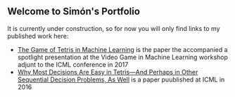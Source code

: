 ## Welcome to Simón's Portfolio

It is currently under construction, so for now you will only find links to my published work here: 

- [The Game of Tetris in Machine Learning](https://arxiv.org/pdf/1905.01652.pdf) is the paper the accompanied a spotlight presentation at the Video Game in Machine Learning workshop adjunt to the ICML conference in 2017
- [Why Most Decisions Are Easy in Tetris—And Perhaps in
Other Sequential Decision Problems, As Well](http://proceedings.mlr.press/v48/simsek16.pdf) is a paper puublished at ICML in 2016 




